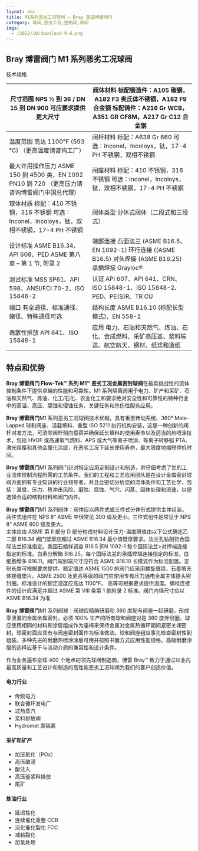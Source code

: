 ```yaml
---
layout: doc
title: M1系列恶劣工况球阀 – Bray 美国博雷阀门
category: 球阀,恶劣工况;控制阀,球阀
imgs:
  - /2022/10/download-9-6.png
---
```


## Bray 博雷阀门 M1 系列恶劣工况球阀

技术规格

| 尺寸范围 NPS ½ 到 36 / DN 15 到 DN 900 可应要求提供更大尺寸                                    | 阀体材料 标配锻造件：A105 碳钢，A182 F3 奥氏体不锈钢，A182 F9 合金钢 标配铸件：A216 Gr WCB，A351 GR CF8M，A217 Gr C12 合金钢 |
| ---------------------------------------------------------------------------------------------- | ---------------------------------------------------------------------------------------------------------------------------- |
| 温度范围 高达 1100°F (593 °C) （更高温度请咨询工厂）                                           | 阀杆材料 标配：A638 Gr 660 可选：Inconel，Incoloys，钛，17-4 PH 不锈钢，双相不锈钢                                           |
| 最大许用操作压力 ASME 150 到 4500 类，EN 1092 PN10 到 720 （更高压力请咨询博雷阀门中国总代理） | 阀座材料 标配：410 不锈钢，316 不锈钢 可选：Inconel，Incoloys，钛，双相不锈钢，17-4 PH 不锈钢                                |
| 球体材质 标配：410 不锈钢，316 不锈钢 可选：Inconel，Incoloys，钛，双相不锈钢，17-4 PH 不锈钢  | 阀体类型 分体式阀体（二段式和三段式）                                                                                        |
| 设计标准 ASME B16.34、API 608、PED ASME 第八章 – 第 1 节, 附录 2                               | 端部连接 凸面法兰 (ASME B16.5、EN 1092-1) 环行连接 ((ASME B16.5) 对头焊接 (ASME B16.25) 承插焊接 Grayloc®                    |
| 测试标准 MSS SP61、API 598、ANSI/FCI 70-2、ISO 15848-2                                         | 认证 API 607、API 641、CRN、ISO 15848-1、ISO 15848-2、PED、PE(S)R、TR CU                                                     |
| 端口 有全通径、标准通径、缩径、特殊通径可选                                                    | 结构长度 ASME B16.10 (标配长型模式)、EN 558-1                                                                                |
| 逸散性排放 API 641、ISO 15848-1                                                                | 应用 电力、石油和天然气、炼油、石化、合成燃料、采矿高压釜、浆料输送、航空航天、钢材、纸浆和造纸                              |

## 特点和优势

**Bray 博雷阀门 Flow-Tek™ 系列 M1™ 恶劣工况金属密封球阀**在最具挑战性的流体控制条件下提供卓越的性能和可靠性。M1 系列隔离阀用于电力、矿产和采矿、石油和天然气、炼油、化工/石化、农业化工和要求绝对安全性和可靠性的特种行业中的高温、高压、腐蚀和侵蚀任务、关键任务和杀伤性服务应用。

**Bray 博雷阀门**M1 系列恶劣工况球阀技术优越，具有重型传动系统、360° Mate-Lapped 球和阀座、活载填料、重型 ISO 5211 执行机构安装，这是一种创新的阀杆对准方法，可消除阀杆侧向载荷并确保延长填料的使用寿命以及适当的热喷涂技术，包括 HVOF 或高速氧气燃料、APS 或大气等离子喷涂、等离子转移弧 PTA、激光熔覆和其他金属化涂层，在恶劣工况下延长使用寿命，最大限度地缩短停机时间。

**Bray 博雷阀门**M1 系列阀门针对特定应用定制设计和制造，并仔细考虑了您的工业流体控制流程所需的工艺条件。我们的工程和工艺应用团队是在设计金属密封球阀方面拥有专业知识的行业领导者，并且会密切分析您的流体条件和工艺化学，包括：温度、压力、热冲击风险、磨蚀、腐蚀、气穴、闪蒸、固体处理和流速，以便选择合适的结构材料和阀门内件。

**Bray 博雷阀门**M1 系列阀体：阀体应以两件式或三件式分体形式提供主体组装。  
两件式组件在 NPS 8“ ASME 中很常见 300 级及更小。三件式组件是常见于 NPS 8“ ASME 600 级及更大。  
主体应由 ASME 第 II 部分 D 部分构成材料设计压力-温度限值由以下公式确定乙二醇 B16.34 阀门壁厚应超过 ASME B16.34 最小值壁厚要求。法兰孔钻削符合国际法兰标准指定。美国石蜡样调查 B16.5 |EN 1092-1 每个国际法兰>对焊端连接指定的标准。白素分解酶 B16.25。每个国际法兰的承插焊端连接指定的标准。白细胞增多 B16.11。阀门端到端尺寸应符合 ASME B16.10 长模式作为标准配置。定制长度可根据要求提供。额定值达 ASME 1500 的阀门应采用螺旋缠绕，石墨填充体接缝垫片。ASME 2500 及更高等级的阀门应使用专有压力通电金属主体接头密封圈。标准设计的额定温度应高达 1100°F。 高等可根据要求提供温度。螺栓连接件的设计应满足并超过 ASME 第 VIII 条第 1 款附录 2 标准。阀门内径尺寸应以 ASME B16.34 为准

**Bray 博雷阀门**M1 系列阀球：阀球应精确研磨和 360 度配与阀座一起研磨，形成零泄漏的金属金属密封。必须 100% 生产的所有球和阀座对是 360 度伴侣圈。球应使用相同的材料和涂层组成作为座椅来保持金属对金属热循环期间紧密关闭密封。球密封面应具有与阀座密封面作为标准做法。球和阀座组应事先检查密封性到组装。多种先进的耐磨热喷涂涂层可用并按照书面方式应用性能规格。高级耐磨涂层的选择应基于与流动介质的兼容性和设计条件。

作为业务遍布全球 400 个地点的领先球阀制造商，博雷 Bray™ 致力于通过以业内最高质量和工艺设计和制造的高性能恶劣工况球阀为我们的客户创造价值。

#### 电力行业

- 传统电力
- 联合循环发电厂
- 过热蒸汽
- 浆料排放阀
- Hydromet 泵隔离

#### 采矿和矿产

- 加压氧化（POx）
- 高压酸浸
- 酸注入
- 高压釜浆料排放
- 尾矿

#### 炼油行业

- 延迟焦化
- 连续催化重整 CCR
- 流化催化裂化 FCC
- 减粘裂化
- 加氢处理
